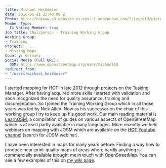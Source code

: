 ```yaml
---
title: Michael Heißmeier
date: 2016-01-11 23:40:00 Z
Photo: http://hotwww.s3-website-us-east-1.amazonaws.com/files/old/pictures/picture-322-1452592487.jpg
Member Type:
  Is Voting Member: true
Job Title: Chairperson - Training Working Group
Working Group:
- Training
Project:
- Missing Maps
Country: Germany
Social Media (Full URL):
  OSM: https://www.openstreetmap.org/user/michael63
redirect_from:
- "/users/michael_heißmeier"
---
```


<p> I started mapping for HOT in late 2012 through projects on the Tasking Manager. After having acquired more skills I started with validation and soon recognized the need for quality assurance, training and documentation. So I joined the Training Working Group which in all those years was led by Nick Allen. Now as his successor on the chair of this working group I try to keep up his good work. Our main reading material is <a href="https://learnosm.org">LearnOSM</a>, a compilation of guides on various aspects of OpenStreetMap which is at least partly available in many languages. More recently we held webinars on mapping with JOSM which are available on the <a href="https://www.youtube.com/user/hotosm/">HOT Youtube channel</a> (search for JOSM webinar). </p><p>I have been interested in maps for many years before. Finding a way how to produce near-print-quality maps of areas where hardly anything is commercially available brought me in touch with OpenStreetMap. You can see a few examples of this on <a href="https://wiki.openstreetmap.org/wiki/User:Michael63/">my wiki page</a>.</p>
